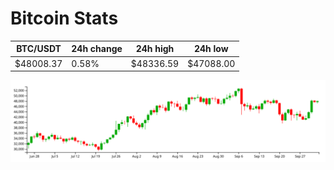 # Bitcoin Stats

BTC/USDT|24h change|24h high|24h low|
|---|---|---|---|
|$48008.37|0.58%|$48336.59|$47088.00|

<img src="./chart.svg">
